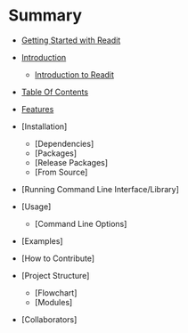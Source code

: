 # Summary

* [Getting Started with Readit](README.md)

* [Introduction](Chapter1/README.md)
	* [Introduction to Readit](Chapter1/intro_to_readit.md)
	
* [Table Of Contents](Chapter2/README.md)
* [Features](Chapter3/README.md)
* [Installation]
	* [Dependencies]
	* [Packages]
	* [Release Packages]
	* [From Source]
* [Running Command Line Interface/Library]
* [Usage]
	* [Command Line Options]
* [Examples]
* [How to Contribute]
* [Project Structure]
	* [Flowchart]
	* [Modules]
* [Collaborators]


